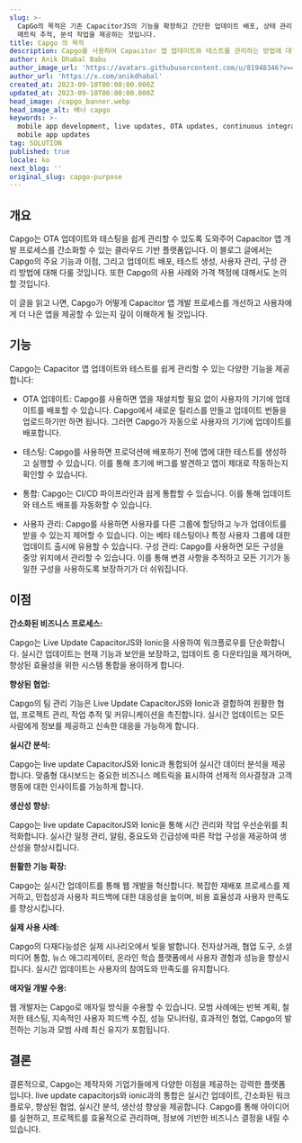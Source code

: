 ```yaml
---
slug: >-
  CapGo의 목적은 기존 CapacitorJS의 기능을 확장하고 간단한 업데이트 배포, 상태 관리, 앱 권한 처리, 네이티브 기능과의 통합,
  메트릭 추적, 분석 작업을 제공하는 것입니다.
title: Capgo 의 목적
description: Capgo를 사용하여 Capacitor 앱 업데이트와 테스트를 관리하는 방법에 대한 개발자를 위한 종합 가이드
author: Anik Dhabal Babu
author_image_url: 'https://avatars.githubusercontent.com/u/81948346?v=4'
author_url: 'https://x.com/anikdhabal'
created_at: 2023-09-10T00:00:00.000Z
updated_at: 2023-09-10T00:00:00.000Z
head_image: /capgo_banner.webp
head_image_alt: 배너 capgo
keywords: >-
  mobile app development, live updates, OTA updates, continuous integration,
  mobile app updates
tag: SOLUTION
published: true
locale: ko
next_blog: ''
original_slug: capgo-purpose
---
```

## 개요

Capgo는 OTA 업데이트와 테스팅을 쉽게 관리할 수 있도록 도와주어 Capacitor 앱 개발 프로세스를 간소화할 수 있는 클라우드 기반 플랫폼입니다. 이 블로그 글에서는 Capgo의 주요 기능과 이점, 그리고 업데이트 배포, 테스트 생성, 사용자 관리, 구성 관리 방법에 대해 다룰 것입니다. 또한 Capgo의 사용 사례와 가격 책정에 대해서도 논의할 것입니다.

이 글을 읽고 나면, Capgo가 어떻게 Capacitor 앱 개발 프로세스를 개선하고 사용자에게 더 나은 앱을 제공할 수 있는지 깊이 이해하게 될 것입니다.

## 기능

Capgo는 Capacitor 앱 업데이트와 테스트를 쉽게 관리할 수 있는 다양한 기능을 제공합니다:

* OTA 업데이트: Capgo를 사용하면 앱을 재설치할 필요 없이 사용자의 기기에 업데이트를 배포할 수 있습니다. Capgo에서 새로운 릴리스를 만들고 업데이트 번들을 업로드하기만 하면 됩니다. 그러면 Capgo가 자동으로 사용자의 기기에 업데이트를 배포합니다.

* 테스팅: Capgo를 사용하면 프로덕션에 배포하기 전에 앱에 대한 테스트를 생성하고 실행할 수 있습니다. 이를 통해 초기에 버그를 발견하고 앱이 제대로 작동하는지 확인할 수 있습니다.

* 통합: Capgo는 CI/CD 파이프라인과 쉽게 통합할 수 있습니다. 이를 통해 업데이트와 테스트 배포를 자동화할 수 있습니다.

* 사용자 관리: Capgo를 사용하면 사용자를 다른 그룹에 할당하고 누가 업데이트를 받을 수 있는지 제어할 수 있습니다. 이는 베타 테스팅이나 특정 사용자 그룹에 대한 업데이트 출시에 유용할 수 있습니다.
구성 관리: Capgo를 사용하면 모든 구성을 중앙 위치에서 관리할 수 있습니다. 이를 통해 변경 사항을 추적하고 모든 기기가 동일한 구성을 사용하도록 보장하기가 더 쉬워집니다.

## 이점

**간소화된 비즈니스 프로세스:** 

Capgo는 Live Update CapacitorJS와 Ionic을 사용하여 워크플로우를 단순화합니다. 실시간 업데이트는 현재 기능과 보안을 보장하고, 업데이트 중 다운타임을 제거하며, 향상된 효율성을 위한 시스템 통합을 용이하게 합니다.

**향상된 협업:** 

Capgo의 팀 관리 기능은 Live Update CapacitorJS와 Ionic과 결합하여 원활한 협업, 프로젝트 관리, 작업 추적 및 커뮤니케이션을 촉진합니다. 실시간 업데이트는 모든 사람에게 정보를 제공하고 신속한 대응을 가능하게 합니다.

**실시간 분석:** 

Capgo는 live update CapacitorJS와 Ionic과 통합되어 실시간 데이터 분석을 제공합니다. 맞춤형 대시보드는 중요한 비즈니스 메트릭을 표시하여 선제적 의사결정과 고객 행동에 대한 인사이트를 가능하게 합니다.

**생산성 향상:**

Capgo는 live update CapacitorJS와 Ionic을 통해 시간 관리와 작업 우선순위를 최적화합니다. 실시간 일정 관리, 알림, 중요도와 긴급성에 따른 작업 구성을 제공하여 생산성을 향상시킵니다.

**원활한 기능 확장:** 

Capgo는 실시간 업데이트를 통해 웹 개발을 혁신합니다. 복잡한 재배포 프로세스를 제거하고, 민첩성과 사용자 피드백에 대한 대응성을 높이며, 비용 효율성과 사용자 만족도를 향상시킵니다.

**실제 사용 사례:**

Capgo의 다재다능성은 실제 시나리오에서 빛을 발합니다. 전자상거래, 협업 도구, 소셜 미디어 통합, 뉴스 애그리게이터, 온라인 학습 플랫폼에서 사용자 경험과 성능을 향상시킵니다. 실시간 업데이트는 사용자의 참여도와 만족도를 유지합니다.

**애자일 개발 수용:** 

웹 개발자는 Capgo로 애자일 방식을 수용할 수 있습니다. 모범 사례에는 반복 계획, 철저한 테스팅, 지속적인 사용자 피드백 수집, 성능 모니터링, 효과적인 협업, Capgo의 발전하는 기능과 모범 사례 최신 유지가 포함됩니다.

## 결론

결론적으로, Capgo는 제작자와 기업가들에게 다양한 이점을 제공하는 강력한 플랫폼입니다. live update capacitorjs와 ionic과의 통합은 실시간 업데이트, 간소화된 워크플로우, 향상된 협업, 실시간 분석, 생산성 향상을 제공합니다. Capgo를 통해 아이디어를 실현하고, 프로젝트를 효율적으로 관리하며, 정보에 기반한 비즈니스 결정을 내릴 수 있습니다.
